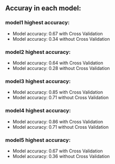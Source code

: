 ## Accuray in each model:

### model1 highest accuracy:
* Model accuracy: 0.67 with Cross Validation
* Model accuracy: 0.34 without Cross Validation

### model2 highest accuracy:
* Model accuracy: 0.64 with Cross Validation
* Model accuracy: 0.28 without Cross Validation

### model3 highest accuracy:
* Model accuracy: 0.85 with Cross Validation
* Model accuracy: 0.71 without Cross Validation

### model4 highest accuracy:
* Model accuracy: 0.86 with Cross Validation
* Model accuracy: 0.71 without Cross Validation

### model5 highest accuracy:
* Model accuracy: 0.67 with Cross Validation
* Model accuracy: 0.36 without Cross Validation